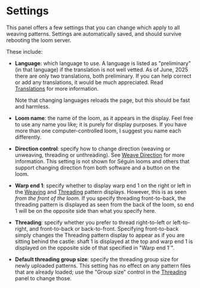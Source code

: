 # Settings

This panel offers a few settings that you can change which apply to all weaving patterns.
Settings are automatically saved, and should survive rebooting the loom server.

These include:

* **Language**: which language to use.
  A language is listed as "preliminary" (in that language) if the translation is not well vetted.
  As of June, 2025 there are only two translations, both preliminary.
  If you can help correct or add any translations, it would be much appreciated.
  Read [Translations](translations.md) for more information.

  Note that changing languages reloads the page, but this should be fast and harmless.

* **Loom name**: the name of the loom, as it appears in the display.
  Feel free to use any name you like; it is purely for display purposes.
  If you have more than one computer-controlled loom, I suggest you name each differently.

* **Direction control**: specify how to change direction (weaving or unweaving, threading or unthreading).
  See [Weave Direction](weaving.md#weave-direction) for more information.
  This setting is not shown for Séguin looms and others that support changing direction from both software and a button on the loom.

* **Warp end 1**: specify whether to display warp end 1 on the right or left
  in the [Weaving](weaving.md) and [Threading](threading.md) pattern displays.
  However, this is as seen *from the front of the loom*.
  If you specify threading front-to-back, the threading pattern is displayed as seen from the back of the loom,
  so end 1 will be on the opposite side than what you specify here.

* **Threading**: specify whether you prefer to thread right-to-left or left-to-right, and front-to-back or back-to-front.
  Specifying front-to-back simply changes the Threading pattern display to appear as if you are sitting behind the castle:
  shaft 1 is displayed at the top and warp end 1 is displayed on the opposite side of that specified in "Warp end 1`".

* **Default threading group size**: specify the threading group size for newly uploaded patterns.
  This setting has no effect on any pattern files that are already loaded;
  use the "Group size" control in the [Threading](threading.md) panel to change those.
